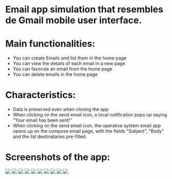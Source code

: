 # Email app simulation that resembles de Gmail mobile user interface.

# Main functionalities:
- You can create Emails and list them in the home page
- You can view the details of each email in a new page
- You can favorute an email from the home page
- You can delete emails in the home page

# Characteristics:
- Data is preserved even when closing the app
- When clicking on the send email icon, a local notification pops up saying "Your email has been sent!"
- When clicking on the send email icon, the operative system email app opens up on the compose email page, with the fields "Subject", "Body" and the list destinataries pre-filled.

# Screenshots of the app:

<img src="Screenshots/1.jpeg">
<img src="Screenshots/2.jpeg">
<img src="Screenshots/3.jpeg">
<img src="Screenshots/4.jpeg">
<img src="Screenshots/5.jpeg">
<img src="Screenshots/6.jpeg">
<img src="Screenshots/7.jpeg">
<img src="Screenshots/8.jpeg">
<img src="Screenshots/9.jpeg">
<img src="Screenshots/10.jpeg">
